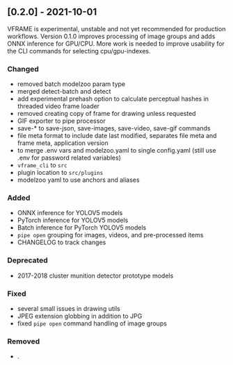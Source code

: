 ## [0.2.0] - 2021-10-01

VFRAME is experimental, unstable and not yet recommended for production workflows. Version 0.1.0 improves processing of image groups and adds ONNX inference for GPU/CPU. More work is needed to improve usability for the CLI commands for selecting cpu/gpu-indexes.

### Changed
- removed batch modelzoo param type
- merged detect-batch and detect
- add experimental prehash option to calculate perceptual hashes in threaded video frame loader
- removed creating copy of frame for drawing unless requested
- GIF exporter to pipe processor
- save-* to save-json, save-images, save-video, save-gif commands
- file meta format to include date last modified, separates file meta and frame meta, application version
- to merge .env vars and modelzoo.yaml to single config.yaml (still use .env for password related variables)
- `vframe_cli` to `src`
- plugin location to `src/plugins`
- modelzoo yaml to use anchors and aliases 

### Added
- ONNX inference for YOLOV5 models
- PyTorch inference for YOLOV5 models
- Batch inference for PyTorch YOLOV5 models
- `pipe open` grouping for images, videos, and pre-processed items
- CHANGELOG to track changes

### Deprecated
- 2017-2018 cluster munition detector prototype models

### Fixed
- several small issues in drawing utils
- JPEG extension globbing in addition to JPG
- fixed `pipe open` command handling of image groups

### Removed
- .
